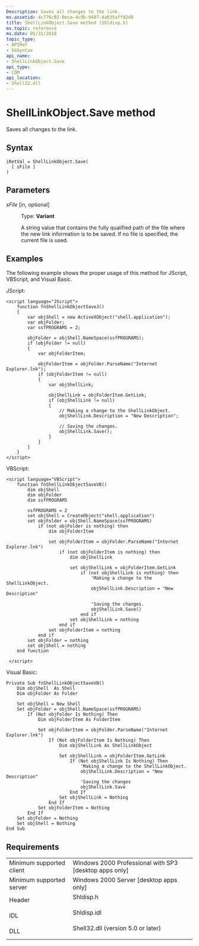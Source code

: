 ```yaml
---
Description: Saves all changes to the link.
ms.assetid: 4c776c82-8eca-4c9b-9487-4a835affd2d8
title: ShellLinkObject.Save method (Shldisp.h)
ms.topic: reference
ms.date: 05/31/2018
topic_type: 
- APIRef
- kbSyntax
api_name: 
- ShellLinkObject.Save
api_type: 
- COM
api_location: 
- Shell32.dll
---
```


# ShellLinkObject.Save method

Saves all changes to the link.

## Syntax


```JScript
iRetVal = ShellLinkObject.Save(
  [ sFile ]
)
```



## Parameters

<dl> <dt>

*sFile* \[in, optional\]
</dt> <dd>

Type: **Variant**

A string value that contains the fully qualified path of the file where the new link information is to be saved. If no file is specified, the current file is used.

</dd> </dl>

## Examples

The following example shows the proper usage of this method for JScript, VBScript, and Visual Basic.

JScript:


```JScript
<script language="JScript">
    function fnShellLinkObjectSaveJ()
    {
        var objShell = new ActiveXObject("shell.application");
        var objFolder;
        var ssfPROGRAMS = 2;
        
        objFolder = objShell.NameSpace(ssfPROGRAMS);
        if (objFolder != null)
        {
            var objFolderItem;
            
            objFolderItem = objFolder.ParseName("Internet Explorer.lnk");
            if (objFolderItem != null)
            {
                var objShellLink;
                
                objShellLink = objFolderItem.GetLink;
                if (objShellLink != null)
                {
                    // Making a change to the ShellLinkObject.
                    objShellLink.Description = "New Description";
                    
                    // Saving the changes.
                    objShellLink.Save();
                }
            }
        }
    }
</script>
```



VBScript:


```VB
<script language="VBScript">
    function fnShellLinkObjectSaveVB()
        dim objShell
        dim objFolder
        dim ssfPROGRAMS
        
        ssfPROGRAMS = 2
        set objShell = CreateObject("shell.application")
        set objFolder = objShell.NameSpace(ssfPROGRAMS)
            if (not objFolder is nothing) then
                dim objFolderItem
                
                set objFolderItem = objFolder.ParseName("Internet Explorer.lnk")
                    if (not objFolderItem is nothing) then
                        dim objShellLink
                        
                        set objShellLink = objFolderItem.GetLink
                            if (not objShellLink is nothing) then
                                'Making a change to the ShellLinkObject.
                                objShellLink.Description = "New Description"
                                
                                'Saving the changes.
                                objShellLink.Save()
                            end if
                        set objShellLink = nothing
                    end if
                set objFolderItem = nothing
            end if
        set objFolder = nothing
        set objShell = nothing
    end function

 </script>
```



Visual Basic:


```VB
Private Sub fnShellLinkObjectSaveVB()
    Dim objShell  As Shell
    Dim objFolder As Folder
    
    Set objShell = New Shell
    Set objFolder = objShell.NameSpace(ssfPROGRAMS)
        If (Not objFolder Is Nothing) Then
            Dim objFolderItem As FolderItem
            
            Set objFolderItem = objFolder.ParseName("Internet Explorer.lnk")
                If (Not objFolderItem Is Nothing) Then
                    Dim objShellLink As ShellLinkObject
                    
                    Set objShellLink = objFolderItem.GetLink
                        If (Not objShellLink Is Nothing) Then
                            'Making a change to the ShellLinkObject.
                            objShellLink.Description = "New Description"
                            'Saving the changes
                            objShellLink.Save
                        End If
                    Set objShellLink = Nothing
                End If
            Set objFolderItem = Nothing
        End If
    Set objFolder = Nothing
    Set objShell = Nothing
End Sub
```



## Requirements



|                                     |                                                                                                               |
|-------------------------------------|---------------------------------------------------------------------------------------------------------------|
| Minimum supported client<br/> | Windows 2000 Professional with SP3 \[desktop apps only\]<br/>                                           |
| Minimum supported server<br/> | Windows 2000 Server \[desktop apps only\]<br/>                                                          |
| Header<br/>                   | <dl> <dt>Shldisp.h</dt> </dl>                          |
| IDL<br/>                      | <dl> <dt>Shldisp.idl</dt> </dl>                        |
| DLL<br/>                      | <dl> <dt>Shell32.dll (version 5.0 or later)</dt> </dl> |



 

 




